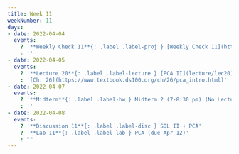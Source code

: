 ```yaml
---
title: Week 11
weekNumber: 11
days:
- date: 2022-04-04
  events:
    ? '**Weekly Check 11**{: .label .label-proj } [Weekly Check 11](https://forms.gle/Aa82pmXZ6rgWqEER7) (due Apr 11)'
    : ''
- date: 2022-04-05
  events:
    ? '**Lecture 20**{: .label .label-lecture } [PCA II](lecture/lec20)'
    : '[Ch. 26](https://www.textbook.ds100.org/ch/26/pca_intro.html)'
- date: 2022-04-07
  events:
    ? '**Midterm**{: .label .label-hw } Midterm 2 (7-8:30 pm) (No Lecture)'
    : ''
- date: 2022-04-08
  events:
    ? '**Discussion 11**{: .label .label-disc } SQL II + PCA'
    ? '**Lab 11**{: .label .label-lab } PCA (due Apr 12)'
    : ""
---
```

